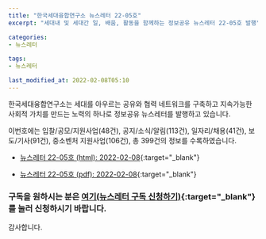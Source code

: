 ```yaml
---
title: "한국세대융합연구소 뉴스레터 22-05호"
excerpt: "세대내 및 세대간 일, 배움, 활동을 함께하는 정보공유 뉴스레터 22-05호 발행" 

categories:
- 뉴스레터

tags:
- 뉴스레터

last_modified_at: 2022-02-08T05:10
---
```


한국세대융합연구소는 세대를 아우르는 공유와 협력 네트워크를 구축하고 지속가능한 사회적 가치를 만드는 노력의 하나로 정보공유 뉴스레터를 발행하고 있습니다.

이번호에는 입찰/공모/지원사업(48건), 공지/소식/알림(113건), 일자리/채용(41건), 보도/기사(91건), 중소벤처 지원사업(106건), 총 399건의 정보를 수록하였습니다.

* [뉴스레터 22-05호 (html): 2022-02-08](https://gcrcenter.github.io/assets/htmls/gcrc_news_letter_20220208.html){:target="_blank"}

* [뉴스레터 22-05호 (pdf): 2022-02-08](https://gcrcenter.github.io/assets/pdfs/news_letter_20220208.pdf){:target="_blank"}


### 구독을 원하시는 분은 [여기(뉴스레터 구독 신청하기)](https://forms.gle/MJ5gVHCdunBXXWVB7){:target="_blank"} 를 눌러 신청하시기 바랍니다.


감사합니다.